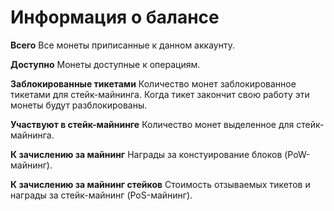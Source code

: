 # Информация о балансе

**Всего** Все монеты приписанные к данном аккаунту.

**Доступно** Монеты доступные к операциям.

**Заблокированные тикетами** Количество монет заблокированное тикетами для стейк-майнинга. Когда тикет закончит свою работу эти монеты будут разблокированы. 

**Участвуют в стейк-майнинге** Количество монет выделенное для стейк-майнинга.

**К зачислению за майнинг** Награды за констуирование блоков (PoW-майнинг).

**К зачислению за майнинг стейков** Стоимость отзываемых тикетов и награды за стейк-майнинг (PoS-майнинг).
